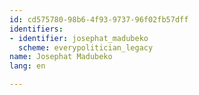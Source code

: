```yaml
---
id: cd575780-98b6-4f93-9737-96f02fb57dff
identifiers:
- identifier: josephat_madubeko
  scheme: everypolitician_legacy
name: Josephat Madubeko
lang: en

---
```

